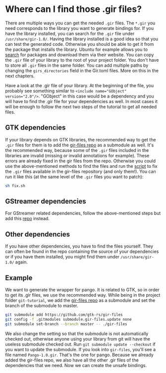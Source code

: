 # Where can I find those .gir files?
There are multiple ways you can get the needed `.gir` files.
The `*.gir` you need corresponds to the library you want to generate bindings for.
If you have the library installed, you can search for the `.gir` file under `/usr/share/gir-1.0/`.
Having the library installed is a good idea so that you can test the generated code.
Otherwise you should be able to get it from the package that installs the library.
Ubuntu for example allows you to [search](https://packages.ubuntu.com/) for packages and download them via their website.
You can copy the `.gir` file of your library to the root of your project folder.
You don't have to store all `.gir` files in the same folder.
You can add multiple paths by changing the `girs_directories` field in the Gir.toml files.
More on this in the next chapters.

Have a look at the .gir file of your library.
At the beginning of the file, you probably see something similar to `<include name="GObject" version="2.0"/>`.
"GObject" in this case would be a dependency and you will have to find the .gir file for your dependencies as well.
In most cases it will be enough to follow the next two steps of the tutorial to get all needed files.

## GTK dependencies
If your library depends on GTK libraries, the recommended way to get the `.gir` files for them is to add the [gir-files repo](https://github.com/gtk-rs/gir-files) as a submodule as well.
It's the recommended way, because some of the `.gir` files included in the libraries are invalid (missing or invalid annotations for example).
These errors are already fixed in the gir files from the repo.
Otherwise you could use the above-mentioned methods to find the files and run the [script](https://github.com/gtk-rs/gir-files/blob/master/fix.sh) to fix the `.gir` files available in the gir-files repository (and only them!).
You can run it like this (at the same level of the `.gir` files you want to patch):

```sh
sh fix.sh
```

## GStreamer dependencies
For GStreamer related dependencies, follow the above-mentioned steps but add this [repo](https://gitlab.freedesktop.org/gstreamer/gir-files-rs) instead.

## Other dependencies
If you have other dependencies, you have to find the files yourself.
They can often be found in the repo containing the source of your dependencies or if you have them installed, you might find them under `/usr/share/gir-1.0/` again.

## Example
We want to generate the wrapper for pango.
It is related to GTK, so in order to get its .gir files, we use the recommended way.
While being in the project folder `git-tutorial`, we add the [gir-files repo](https://github.com/gtk-rs/gir-files) as a submodule and set the branch of the submodule to master.

```sh
git submodule add https://github.com/gtk-rs/gir-files
git config -f .gitmodules submodule.gir-files.update none
git submodule set-branch --branch master -- ./gir-files
```
We also change the setting so that the submodule is not automatically checked out, otherwise anyone using your library from git will have the useless submodule checked out.
Run `git submodule update --checkout` if you want to update the submodule.
If you look into `gir-files`, you'll see a file named `Pango-1.0.gir`.
That's the one for pango.
Because we already added the gir-files repo, we also have all the other .gir files of the dependencies that we need.
Now we can create the unsafe bindings.